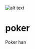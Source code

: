 ![alt text](http://donnemartin.com/wp-content/uploads/2014/10/poker_cover.jpg)

poker
============

Poker han